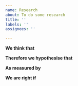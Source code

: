 ```yaml
---
name: Research
about: To do some research
title: ''
labels: ''
assignees: ''

---
```


**We think that**
<!-- the hypothesis -->

**Therefore we hypothesise that**

**As measured by**

**We are right if**
<!-- acceptance criteria -->
